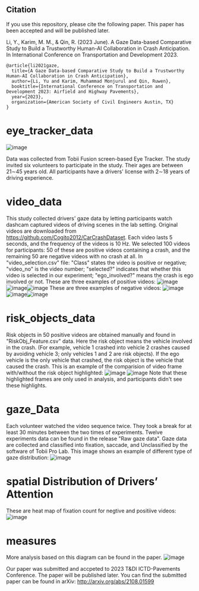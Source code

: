 ## Citation
If you use this repository, please cite the following paper. This paper has been accepted and will be published later.

Li, Y., Karim, M. M., & Qin, R. (2023 June). A Gaze Data-based Comparative Study to Build a Trustworthy Human-AI Collaboration in Crash Anticipation. In International Conference on Transportation and Development 2023.

~~~~  
@article{li2021gaze,
  title={A Gaze Data-based Comparative Study to Build a Trustworthy Human-AI Collaboration in Crash Anticipation},
  author={Li, Yu and Karim, Muhammad Monjurul and Qin, Ruwen},
  booktitle={International Conference on Transportation and Development 2023: Airfield and Highway Pavements},
  year={2023},
  organization={American Society of Civil Engineers Austin, TX}
}
~~~~
# eye_tracker_data
![image](https://github.com/yuli1102/eye_tracker_data/assets/44143351/605e2c21-e020-4ce6-9774-8f9c70746242)

Data was collected from Tobii Fusion screen-based Eye Tracker. The study invited six volunteers to participate in the study. Their ages are between 21∼45 years old. All participants have a drivers' license with 2∼18 years of driving experience. 

# video_data
This study collected drivers' gaze data by letting participants watch dashcam captured videos of driving scenes in the lab setting. 
Original videos are downloaded from https://github.com/Cogito2012/CarCrashDataset. Each video lasts 5 seconds, and the frequency of the videos is 10 Hz.
We selected 100 videos for participants: 50 of these are positive videos containing a crash, and the remaining 50 are negative videos with no crash at all. 
In "video_selection.csv" file: "Class" states the video is positive or negative; "video_no" is the video number; "selected?" indicates that whether this video is selected in our experiment; "ego_involved?" means the crash is ego involved or not. 
These are three examples of positive videos:
![image](https://github.com/yuli1102/eye_tracker_data/assets/44143351/256bbfca-cc4c-4f86-8108-6492972166da)![image](https://github.com/yuli1102/eye_tracker_data/assets/44143351/9eb7ca62-91a7-4883-84f9-6929c5ff7d82)![image](https://github.com/yuli1102/eye_tracker_data/assets/44143351/908852c4-0777-41b6-b2f3-636193f4e17a)
These are three examples of negative videos:
![image](https://github.com/yuli1102/eye_tracker_data/assets/44143351/49ff4fbf-7631-4d83-97b7-ac61306c318d)![image](https://github.com/yuli1102/eye_tracker_data/assets/44143351/443c3e5d-2c98-4ea7-af79-446acf818218)![image](https://github.com/yuli1102/eye_tracker_data/assets/44143351/b14c115b-9467-46bf-a7c1-7cf626fafcf8)

# risk_objects_data
Risk objects in 50 positive videos are obtained manually and found in "RiskObj_Feature.csv" data. Here the risk object means the vehicle involved in the crash. (For example, vehicle 1 crashed into vehicle 2 crashes caused by avoiding vehicle 3; only vehicles 1 and 2 are risk objects).  If the ego vehicle is the only vehicle that crashed, the risk object is the vehicle that caused the crash. 
This is an example of the comparision of video frame with/without the risk object highlighted:
![image](https://github.com/yuli1102/eye_tracker_data/assets/44143351/dbb3da20-d294-4cc7-9caf-0d3bf21c78cb)
![image](https://github.com/yuli1102/eye_tracker_data/assets/44143351/be72a1da-f8ac-48b8-a778-2f5efed977c7)
Note that these highlighted frames are only used in analysis, and participants didn't see these highlights. 

# gaze_Data
Each volunteer watched the video sequence twice. They took a break for at least 30 minutes between the two times of experiments. Twelve experiments data can be found in the release "Raw gaze data". Gaze data are collected and classified into fixation, saccade, and Unclassified by the software of Tobii Pro Lab. This image shows an example of different type of gaze distribution:
![image](https://github.com/yuli1102/eye_tracker_data/assets/44143351/934db619-5379-42ee-96fd-bda3a115710e)

# spatial Distribution of Drivers’ Attention
These are heat map of fixation count for negtive and positiive videos:
![image](https://github.com/yuli1102/eye_tracker_data/assets/44143351/334b2466-21a7-490f-b810-f2ff4d70dd33)

# measures
More analysis based on this diagram can be found in the paper. 
![image](https://github.com/yuli1102/eye_tracker_data/assets/44143351/dc363cf2-2b06-4481-925c-bc9de93a060c)

Our paper was submitted and accpeted to 2023 T&DI ICTD-Pavements Conference. The paper will be published later. You can find the submitted paper can be found in arXiv: http://arxiv.org/abs/2108.01599
